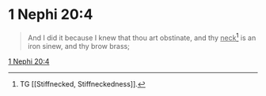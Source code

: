 # 1 Nephi 20:4

> And I did it because I knew that thou art obstinate, and thy <u>neck</u>[^a] is an iron sinew, and thy brow brass;

[1 Nephi 20:4](https://www.churchofjesuschrist.org/study/scriptures/bofm/1-ne/20?lang=eng&id=p4#p4)


[^a]: TG [[Stiffnecked, Stiffneckedness]].
